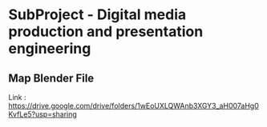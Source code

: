 # SubProject - Digital media production and presentation engineering	

## Map Blender File 
<Large Size> Link : https://drive.google.com/drive/folders/1wEoUXLQWAnb3XGY3_aH007aHg0KvfLe5?usp=sharing
